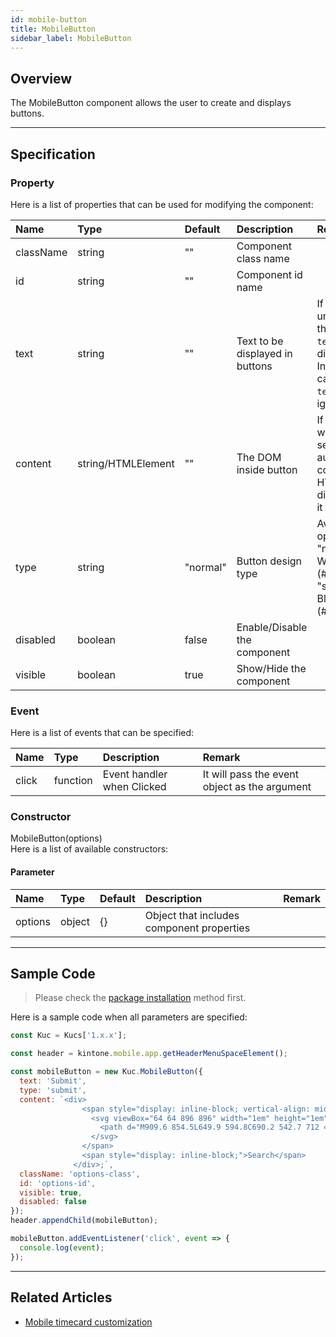 ```yaml
---
id: mobile-button
title: MobileButton
sidebar_label: MobileButton
---
```


## Overview

The MobileButton component allows the user to create and displays buttons.

<div class="sample-container" id="mobile-button">
  <div id="sample-container__components" class="mobile"></div>
</div>
<script src="/js/samples/mobile/mobile-button.js"></script>

---

## Specification

### Property

Here is a list of properties that can be used for modifying the component:

| Name | Type | Default | Description | Remark |
| :--- | :--- | :--- | :--- | :--- |
| className | string | ""  | Component class name |  |
| id | string | ""  | Component id name |  |
| text | string | ""  | Text to be displayed in buttons | If `content` is unspecified, the value of `text` will be displayed<br>In other cases, the `text` will be ignored |
| content | string/HTMLElement | ""  | The DOM inside button | If a string with HTML is set, it will be automatically converted to HTML and displayed as it is |
| type | string | "normal"  | Button design type | Available options:<br>"normal" : White (#ffffff)<br>"submit" : Blue (#206694) |
| disabled | boolean | false | Enable/Disable the component | |
| visible | boolean | true | Show/Hide the component | |

### Event

Here is a list of events that can be specified:

| Name | Type | Description | Remark |
| :--- | :--- | :--- | :--- |
| click | function | Event handler when Clicked | It will pass the event object as the argument |

### Constructor

MobileButton(options)<br>
Here is a list of available constructors:

#### Parameter

| Name | Type | Default | Description | Remark |
| :--- | :--- | :--- | :--- | :--- |
| options | object | {} | Object that includes component properties |  |

---

## Sample Code

> Please check the [package installation](../../getting-started/quick-start.md#installation) method first.

Here is a sample code when all parameters are specified:

```javascript
const Kuc = Kucs['1.x.x'];

const header = kintone.mobile.app.getHeaderMenuSpaceElement();

const mobileButton = new Kuc.MobileButton({
  text: 'Submit',
  type: 'submit',
  content: `<div>
                <span style="display: inline-block; vertical-align: middle;">
                  <svg viewBox="64 64 896 896" width="1em" height="1em" fill="currentColor">
                    <path d="M909.6 854.5L649.9 594.8C690.2 542.7 712 479 712 412c0-80.2-31.3-155.4-87.9-212.1-56.6-56.7-132-87.9-212.1-87.9s-155.5 31.3-212.1 87.9C143.2 256.5 112 331.8 112 412c0 80.1 31.3 155.5 87.9 212.1C256.5 680.8 331.8 712 412 712c67 0 130.6-21.8 182.7-62l259.7 259.6a8.2 8.2 0 0011.6 0l43.6-43.5a8.2 8.2 0 000-11.6zM570.4 570.4C528 612.7 471.8 636 412 636s-116-23.3-158.4-65.6C211.3 528 188 471.8 188 412s23.3-116.1 65.6-158.4C296 211.3 352.2 188 412 188s116.1 23.2 158.4 65.6S636 352.2 636 412s-23.3 116.1-65.6 158.4z"></path>
                  </svg>
                </span>
                <span style="display: inline-block;">Search</span>
              </div>;`,
  className: 'options-class',
  id: 'options-id',
  visible: true,
  disabled: false
});
header.appendChild(mobileButton);

mobileButton.addEventListener('click', event => {
  console.log(event);
});
```

---

## Related Articles

- [Mobile timecard customization](../../guides/mobile-timecard-customization.md)

